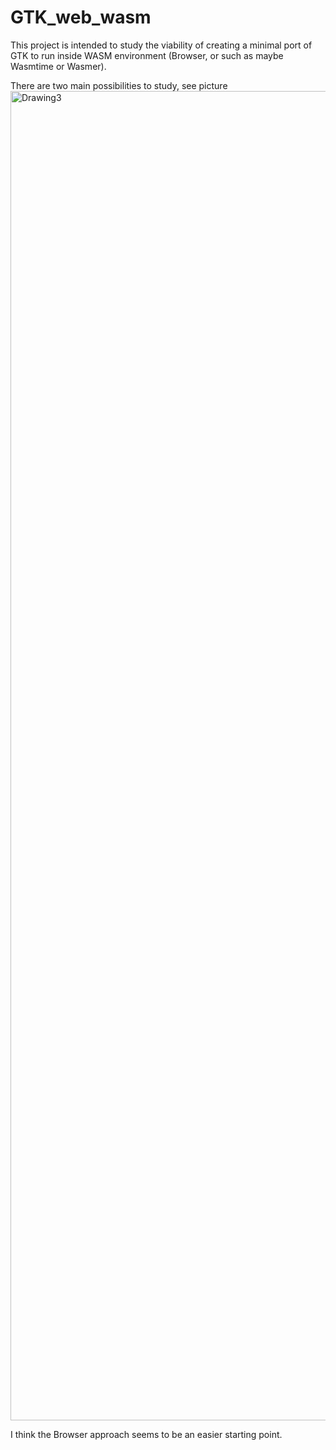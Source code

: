 # GTK_web_wasm

This project is intended to study the viability of creating a minimal port of GTK to run inside WASM environment (Browser, or such as maybe Wasmtime or Wasmer).

There are two main possibilities to study, see picture
<img width="2127" alt="Drawing3" src="https://user-images.githubusercontent.com/93792331/201391012-434835b8-b68e-4f5e-92a3-223dc7f6cbb1.png">

I think the Browser approach seems to be an easier starting point.
